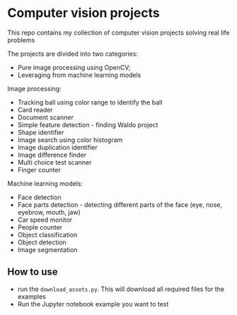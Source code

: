 # Computer vision projects

This repo contains my collection of computer vision projects solving real life problems

The projects are divided into two categories: 
- Pure image processing using OpenCV; 
- Leveraging from machine learning models

Image processing:
- Tracking ball using color range to identify the ball
- Card reader
- Document scanner 
- Simple feature detection - finding Waldo project
- Shape identifier
- Image search using color histogram 
- Image duplication identifier
- Image difference finder
- Multi choice test scanner
- Finger counter

Machine learning models:
- Face detection
- Face parts detection - detecting different parts of the face (eye, nose, eyebrow, mouth, jaw)
- Car speed monitor
- People counter
- Object classification
- Object detection
- Image segmentation

## How to use
- run the `download_assets.py`. This will download all required files for the examples
- Run the Jupyter notebook example you want to test
 